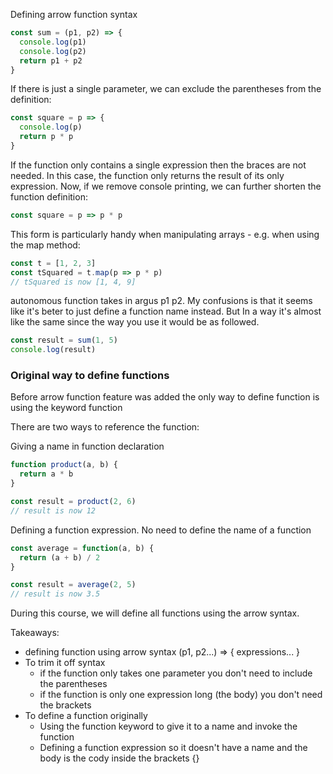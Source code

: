 
Defining arrow function syntax
```js
const sum = (p1, p2) => {
  console.log(p1)
  console.log(p2)
  return p1 + p2
}
```

If there is just a single parameter, we can exclude the parentheses from the definition:

```js
const square = p => {
  console.log(p)
  return p * p
}
```

If the function only contains a single expression then the braces are not needed. In this case, the function only returns the result of its only expression. Now, if we remove console printing, we can further shorten the function definition:

```js
const square = p => p * p
```

This form is particularly handy when manipulating arrays - e.g. when using the map method:

```js
const t = [1, 2, 3]
const tSquared = t.map(p => p * p)
// tSquared is now [1, 4, 9]
```

autonomous function takes in argus p1 p2. My confusions is that it seems like it's beter to just define a function name instead. But In a way it's almost like the same since the way you use it would be as followed.

```js
const result = sum(1, 5)
console.log(result)
```


### Original way to define functions
Before arrow function feature was added the only way to define function is using the keyword function

There are two ways to reference the function:

Giving a name in function declaration
```js
function product(a, b) {
  return a * b
}

const result = product(2, 6)
// result is now 12
```

Defining a function expression. No need to define the name of a function

```js
const average = function(a, b) {
  return (a + b) / 2
}

const result = average(2, 5)
// result is now 3.5
```

During this course, we will define all functions using the arrow syntax.


Takeaways:
- defining function using arrow syntax (p1, p2...) => { expressions... }
- To trim it off syntax
	- if the function only takes one parameter you don't need to include the parentheses
	- if the function is only one expression long (the body) you don't need the brackets
- To define a function originally
	- Using the function keyword to give it to a name and invoke the function
	- Defining a function expression so it doesn't have a name and the body is the cody inside the brackets {}